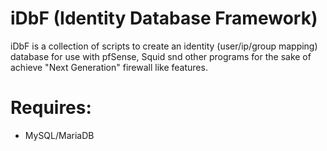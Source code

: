 # iDbF (Identity Database Framework)
iDbF is a collection of scripts to create an identity (user/ip/group mapping) database for use with pfSense, Squid snd other programs for the sake of achieve "Next Generation" firewall like features.

# Requires:
  * MySQL/MariaDB
